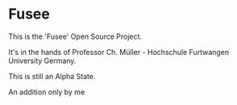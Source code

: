Fusee
=====

This is the 'Fusee' Open Source Project.

It's in the hands of Professor Ch. Müller - Hochschule Furtwangen University Germany.

This is still an Alpha State.


An addition only by me